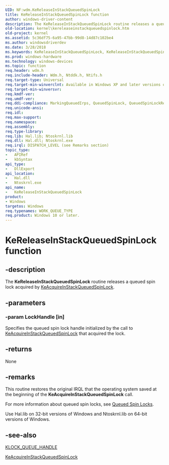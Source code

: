 ```yaml
---
UID: NF:wdm.KeReleaseInStackQueuedSpinLock
title: KeReleaseInStackQueuedSpinLock function
author: windows-driver-content
description: The KeReleaseInStackQueuedSpinLock routine releases a queued spin lock acquired by KeAcquireInStackQueuedSpinLock.
old-location: kernel\kereleaseinstackqueuedspinlock.htm
old-project: kernel
ms.assetid: 5c36df75-6a95-47bb-99d8-14d87c102be4
ms.author: windowsdriverdev
ms.date: 3/28/2018
ms.keywords: KeReleaseInStackQueuedSpinLock, KeReleaseInStackQueuedSpinLock routine [Kernel-Mode Driver Architecture], k105_1904b4b2-4f31-4061-895f-8564a1de04f6.xml, kernel.kereleaseinstackqueuedspinlock, wdm/KeReleaseInStackQueuedSpinLock
ms.prod: windows-hardware
ms.technology: windows-devices
ms.topic: function
req.header: wdm.h
req.include-header: Wdm.h, Ntddk.h, Ntifs.h
req.target-type: Universal
req.target-min-winverclnt: Available in Windows XP and later versions of Windows.
req.target-min-winversvr: 
req.kmdf-ver: 
req.umdf-ver: 
req.ddi-compliance: MarkingQueuedIrps, QueuedSpinLock, QueuedSpinLockRelease, HwStorPortProhibitedDDIs, QueuedSpinLock(storport), QueuedSpinLockRelease(storport)
req.unicode-ansi: 
req.idl: 
req.max-support: 
req.namespace: 
req.assembly: 
req.type-library: 
req.lib: Hal.lib; Ntoskrnl.lib
req.dll: Hal.dll; Ntoskrnl.exe
req.irql: DISPATCH_LEVEL (see Remarks section)
topic_type:
-	APIRef
-	kbSyntax
api_type:
-	DllExport
api_location:
-	Hal.dll
-	Ntoskrnl.exe
api_name:
-	KeReleaseInStackQueuedSpinLock
product:
- Windows
targetos: Windows
req.typenames: WORK_QUEUE_TYPE
req.product: Windows 10 or later.
---
```


# KeReleaseInStackQueuedSpinLock function


## -description


The <b>KeReleaseInStackQueuedSpinLock</b> routine releases a queued spin lock acquired by <a href="https://msdn.microsoft.com/library/windows/hardware/ff551899">KeAcquireInStackQueuedSpinLock</a>.


## -parameters




### -param LockHandle [in]

Specifies the queued spin lock handle initialized by the call to <a href="https://msdn.microsoft.com/library/windows/hardware/ff551899">KeAcquireInStackQueuedSpinLock</a> that acquired the lock.


## -returns



None




## -remarks



This routine restores the original IRQL that the operating system saved at the beginning of the <b>KeAcquireInStackQueuedSpinLock</b> call.

For more information about queued spin locks, see <a href="https://msdn.microsoft.com/library/windows/hardware/ff559970">Queued Spin Locks</a>.

Use Hal.lib on 32-bit versions of Windows and Ntoskrnl.lib on 64-bit versions of Windows.




## -see-also




<a href="https://msdn.microsoft.com/library/windows/hardware/ff554247">KLOCK_QUEUE_HANDLE</a>



<a href="https://msdn.microsoft.com/library/windows/hardware/ff551899">KeAcquireInStackQueuedSpinLock</a>
 

 

